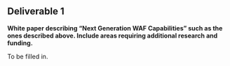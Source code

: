 ## **Deliverable 1**

**White paper describing “Next Generation WAF Capabilities” such as the
ones described above. Include areas requiring additional research and
funding.**

To be filled in.